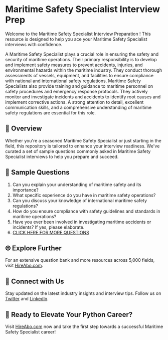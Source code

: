 # Maritime Safety Specialist Interview Prep

Welcome to the Maritime Safety Specialist Interview Preparation ! This resource is designed to help you ace your Maritime Safety Specialist interviews with confidence.

A Maritime Safety Specialist plays a crucial role in ensuring the safety and security of maritime operations. Their primary responsibility is to develop and implement safety measures to prevent accidents, injuries, and environmental hazards within the maritime industry. They conduct thorough assessments of vessels, equipment, and facilities to ensure compliance with national and international safety regulations. Maritime Safety Specialists also provide training and guidance to maritime personnel on safety procedures and emergency response protocols. They actively monitor and investigate incidents and accidents to identify root causes and implement corrective actions. A strong attention to detail, excellent communication skills, and a comprehensive understanding of maritime safety regulations are essential for this role.

## 🚀 Overview

Whether you're a seasoned Maritime Safety Specialist or just starting in the field, this repository is tailored to enhance your interview readiness. We've curated a set of sample questions commonly asked in Maritime Safety Specialist interviews to help you prepare and succeed.

## 📝 Sample Questions

1. Can you explain your understanding of maritime safety and its importance?
2. What specific experience do you have in maritime safety operations?
3. Can you discuss your knowledge of international maritime safety regulations?
4. How do you ensure compliance with safety guidelines and standards in maritime operations?
5. Have you ever been involved in investigating maritime accidents or incidents? If yes, please elaborate.
6. [CLICK HERE FOR MORE QUESTIONS](https://hireabo.com/job/23_4_4/Maritime%20Safety%20Specialist)

## 🌐 Explore Further

For an extensive question bank and more resources across 5,000 fields, visit [HireAbo.com](https://www.hireabo.com).

## 📱 Connect with Us

Stay updated on the latest industry insights and interview tips. Follow us on [Twitter](https://twitter.com/hireabo) and [LinkedIn](https://www.linkedin.com/in/hire-abo-3609972a8/).

## 🚀 Ready to Elevate Your Python Career?

Visit [HireAbo.com](https://www.hireabo.com) now and take the first step towards a successful Maritime Safety Specialist career!